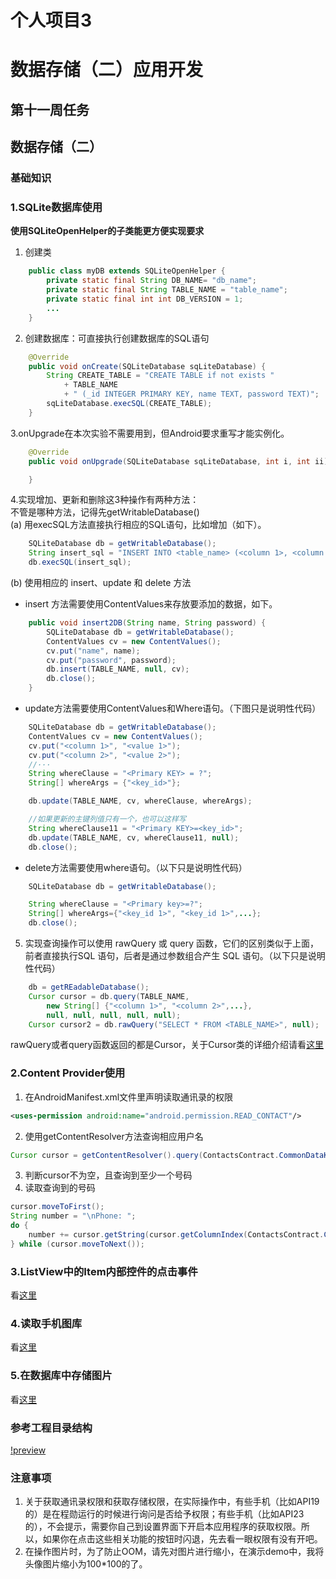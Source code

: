 # 个人项目3
# 数据存储（二）应用开发

## 第十一周任务
## 数据存储（二）

### 基础知识

### 1.SQLite数据库使用

**使用SQLiteOpenHelper的子类能更方便实现要求**

1. 创建类
```java
    public class myDB extends SQLiteOpenHelper {
        private static final String DB_NAME= "db_name";
        private static final String TABLE_NAME = "table_name";
        private static final int int DB_VERSION = 1;
        ...
    }
```  
2. 创建数据库：可直接执行创建数据库的SQL语句
```java
    @Override
    public void onCreate(SQLiteDatabase sqLiteDatabase) {
        String CREATE_TABLE = "CREATE TABLE if not exists "
            + TABLE_NAME
            + " (_id INTEGER PRIMARY KEY, name TEXT, password TEXT)";
        sqLiteDatabase.execSQL(CREATE_TABLE);
    }
```
3.onUpgrade在本次实验不需要用到，但Android要求重写才能实例化。
```java
    @Override
    public void onUpgrade(SQLiteDatabase sqLiteDatabase, int i, int ii) {

    }
```

4.实现增加、更新和删除这3种操作有两种方法：  
不管是哪种方法，记得先getWritableDatabase()  
(a) 用execSQL方法直接执行相应的SQL语句，比如增加（如下）。  
```java
    SQLiteDatabase db = getWritableDatabase();
    String insert_sql = "INSERT INTO <table_name> (<column 1>, <column 2>, ···) values (<value 1>, <value 2>, ···)";
    db.execSQL(insert_sql);
```
(b) 使用相应的 insert、update 和 delete 方法

* insert 方法需要使用ContentValues来存放要添加的数据，如下。

```java
    public void insert2DB(String name, String password) {
        SQLiteDatabase db = getWritableDatabase();
        ContentValues cv = new ContentValues();
        cv.put("name", name);
        cv.put("password", password);
        db.insert(TABLE_NAME, null, cv);
        db.close();
    }
```
* update方法需要使用ContentValues和Where语句。（下图只是说明性代码）

```java
    SQLiteDatabase db = getWritableDatabase();
    ContentValues cv = new ContentValues();
    cv.put("<column 1>", "<value 1>");
    cv.put("<column 2>", "<value 2>");
    //···
    String whereClause = "<Primary KEY> = ?";
    String[] whereArgs = {"<key_id>"};

    db.update(TABLE_NAME, cv, whereClause, whereArgs);

    //如果更新的主键列值只有一个，也可以这样写
    String whereClause11 = "<Primary KEY>=<key_id>";
    db.update(TABLE_NAME, cv, whereClause11, null);
    db.close();
```
* delete方法需要使用where语句。（以下只是说明性代码）  
```java
    SQLiteDatabase db = getWritableDatabase();

    String whereClause = "<Primary key>=?";
    String[] whereArgs={"<key_id 1>", "<key_id 1>",...};
    db.close();
```

5. 实现查询操作可以使用 rawQuery 或 query 函数，它们的区别类似于上面，前者直接执行SQL 语句，后者是通过参数组合产生 SQL 语句。（以下只是说明性代码）
```java
    db = getREadableDatabase();
    Cursor cursor = db.query(TABLE_NAME,
        new String[] {"<column 1>", "<column 2>",...},
        null, null, null, null, null);
    Cursor cursor2 = db.rawQuery("SELECT * FROM <TABLE_NAME>", null);
```
rawQuery或者query函数返回的都是Cursor，关于Cursor类的详细介绍请看[这里](http://www.cnblogs.com/TerryBlog/archive/2010/07/05/1771459.html)

### 2.Content Provider使用
1. 在AndroidManifest.xml文件里声明读取通讯录的权限
```xml
<uses-permission android:name="android.permission.READ_CONTACT"/>
```
2. 使用getContentResolver方法查询相应用户名
```java
Cursor cursor = getContentResolver().query(ContactsContract.CommonDataKinds.Phone.CONTENT_URI,null, ContactsContract.CommonDataKinds.Phone.DISPLAY_NAME + " = \"" + username + "\"", null, null);
```
3. 判断cursor不为空，且查询到至少一个号码
4. 读取查询到的号码
```java
cursor.moveToFirst();
String number = "\nPhone: ";
do {
    number += cursor.getString(cursor.getColumnIndex(ContactsContract.CommonDataKinds.Phone.NUMBER)) + "         ";
} while (cursor.moveToNext());
```
### 3.ListView中的Item内部控件的点击事件
看[这里](https://blog.csdn.net/jzhowe/article/details/54767477)

### 4.读取手机图库
看[这里](https://www.2cto.com/kf/201311/260102.html)

### 5.在数据库中存储图片
看[这里](https://www.cnblogs.com/wxmdevelop/p/6180424.html)

### 参考工程目录结构
[!preview](https://gitee.com/code_sysu/PersonalProject3/raw/master/manual/images2/catalog.png)

### 注意事项
1. 关于获取通讯录权限和获取存储权限，在实际操作中，有些手机（比如API19的）是在程勋运行的时候进行询问是否给予权限；有些手机（比如API23的），不会提示，需要你自己到设置界面下开启本应用程序的获取权限。所以，如果你在点击这些相关功能的按钮时闪退，先去看一眼权限有没有开吧。  
2. 在操作图片时，为了防止OOM，请先对图片进行缩小，在演示demo中，我将头像图片缩小为100*100的了。   


